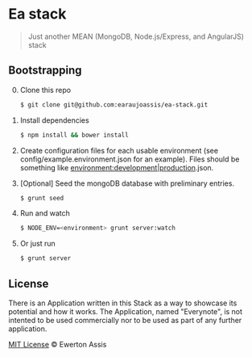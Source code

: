 # Ea stack

> Just another MEAN (MongoDB, Node.js/Express, and AngularJS) stack


## Bootstrapping

0. Clone this repo

   ```sh
   $ git clone git@github.com:earaujoassis/ea-stack.git
   ```

1. Install dependencies

   ```sh
   $ npm install && bower install
   ```

2. Create configuration files for each usable environment (see config/example.environment.json for
an example). Files should be something like <environment:development|production>.json.

3. [Optional] Seed the mongoDB database with preliminary entries.

   ```sh
   $ grunt seed
   ```

4. Run and watch

   ```sh
   $ NODE_ENV=<environment> grunt server:watch
   ```

4. Or just run

   ```sh
   $ grunt server
   ```


## License

There is an Application written in this Stack as a way to showcase its potential and how it works.
The Application, named "Everynote", is not intented to be used commercially nor to be used as part
of any further application.

[MIT License](http://ewerton-araujo.mit-license.org/) &copy; Ewerton Assis
